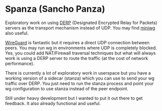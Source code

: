 # Spanza (Sancho Panza)

Exploratory work on using [DERP](https://tailscale.com/blog/how-tailscale-works#encrypted-tcp-relays-derp) (Designated Encrypted Relay for Packets) servers
as the transport mechanism instead of UDP. You may find [miniwg](https://github.com/drio/miniwg) also
useful.

[WireGuard](https://www.wireguard.com/) is fantastic but it requires a direct
UDP connection between peers. You may run wg in environments where UDP is
completely blocked. Yes, you could add NAT/Firewall traversal techniques but
what will always work is using a DERP server to route the traffic (at the cost of network performance). 

There is currently a lot of exploratory work in userspace but you have a working version of a sidecar
(stanza) which you can use to send your wg traffic over DERP. You just need to run the stanza process
and point your wg configuration to use stanza instead of the peer endpoint.

Still under heavy development but I wanted to put it out there to get feedback. It also already functional
and useful.
